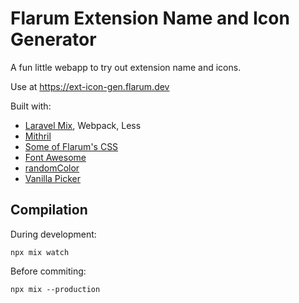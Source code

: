 # Flarum Extension Name and Icon Generator

A fun little webapp to try out extension name and icons.

Use at <https://ext-icon-gen.flarum.dev>

Built with:

- [Laravel Mix](https://laravel-mix.com/), Webpack, Less
- [Mithril](https://mithril.js.org/)
- [Some of Flarum's CSS](https://github.com/flarum/core/tree/master/less)
- [Font Awesome](https://github.com/FortAwesome/Font-Awesome)
- [randomColor](https://github.com/davidmerfield/RandomColor)
- [Vanilla Picker](https://github.com/Sphinxxxx/vanilla-picker)

## Compilation

During development:

    npx mix watch

Before commiting:

    npx mix --production
